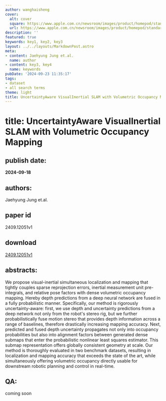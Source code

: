 ```yaml
---
author: wanghaisheng
cover:
  alt: cover
  square: https://www.apple.com.cn/newsroom/images/product/homepod/standard/Apple-HomePod-hero-230118_big.jpg.large_2x.jpg
  url: https://www.apple.com.cn/newsroom/images/product/homepod/standard/Apple-HomePod-hero-230118_big.jpg.large_2x.jpg
description: ''
featured: true
keywords: key1, key2, key3
layout: ../../layouts/MarkdownPost.astro
meta:
- content: Jaehyung Jung et.al.
  name: author
- content: key3, key4
  name: keywords
pubDate: '2024-09-23 11:35:17'
tags:
- dataset
- all search terms
theme: light
title: UncertaintyAware VisualInertial SLAM with Volumetric Occupancy Mapping
---
```


# title: UncertaintyAware VisualInertial SLAM with Volumetric Occupancy Mapping 
## publish date: 
**2024-09-18** 
## authors: 
  Jaehyung Jung et.al. 
## paper id
2409.12051v1
## download
[2409.12051v1](http://arxiv.org/abs/2409.12051v1)
## abstracts:
We propose visual-inertial simultaneous localization and mapping that tightly couples sparse reprojection errors, inertial measurement unit pre-integrals, and relative pose factors with dense volumetric occupancy mapping. Hereby depth predictions from a deep neural network are fused in a fully probabilistic manner. Specifically, our method is rigorously uncertainty-aware: first, we use depth and uncertainty predictions from a deep network not only from the robot's stereo rig, but we further probabilistically fuse motion stereo that provides depth information across a range of baselines, therefore drastically increasing mapping accuracy. Next, predicted and fused depth uncertainty propagates not only into occupancy probabilities but also into alignment factors between generated dense submaps that enter the probabilistic nonlinear least squares estimator. This submap representation offers globally consistent geometry at scale. Our method is thoroughly evaluated in two benchmark datasets, resulting in localization and mapping accuracy that exceeds the state of the art, while simultaneously offering volumetric occupancy directly usable for downstream robotic planning and control in real-time.
## QA:
coming soon

